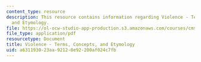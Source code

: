 ```yaml
---
content_type: resource
description: This resource contains information regarding Violence - Terms, Concepts,
  and Etymology.
file: https://ol-ocw-studio-app-production.s3.amazonaws.com/courses/cms-840-at-the-limit-violence-in-contemporary-representation-fall-2013/a631193023aa92128e92200af024c7fb_MITCMS_840F13_Violence.pdf
file_type: application/pdf
resourcetype: Document
title: Violence - Terms, Concepts, and Etymology
uid: a6311930-23aa-9212-8e92-200af024c7fb
---
```

